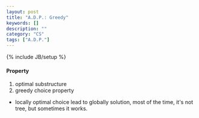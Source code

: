 ```yaml
---
layout: post
title: "A.D.P.: Greedy"
keywords: []
description: ""
category: "CS"
tags: ["A.D.P."]
---
```

{% include JB/setup %}


#### Property
1. optimal substructure
2. greedy choice property
- locally optimal choice lead to globally solution, most of the time, it's not
  tree, but sometimes it works.
